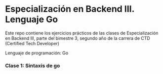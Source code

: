 # Especialización en Backend III. Lenguaje Go

Este repo contiene los ejercicios prácticos de las clases de Especialización en Backend III, parte del bimestre 3, segundo año de la carrera de CTD (Certified Tech Developer)

Lenguaje de programación: Go


### Clase 1:  Sintaxis de go